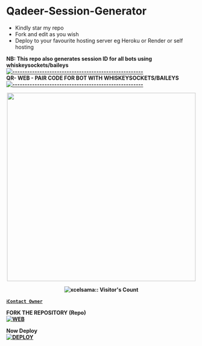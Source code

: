 # Qadeer-Session-Generator
- Kindly star my repo
- Fork and edit as you wish
- Deploy to your favourite hosting server eg Heroku or Render or self hosting

<strong>NB:<strong/> This repo also generates session ID for all bots using whiskeysockets/baileys
[![-----------------------------------------------------](https://raw.githubusercontent.com/andreasbm/readme/master/assets/lines/colored.png)](#table-of-contents)
<br/>QR- WEB - PAIR CODE FOR BOT WITH WHISKEYSOCKETS/BAILEYS
[![-----------------------------------------------------](https://raw.githubusercontent.com/andreasbm/readme/master/assets/lines/colored.png)](#table-of-contents)
<p align="center">
   <a href="https://github.com/Qadeer-bhai">
    <img src="https://qu.ax/NfJZk.jpg" width="500">
     
</a>
 <p align="center"><img src="https://profile-counter.glitch.me/{Qadeer-bhai}/count.svg" alt="xcelsama:: Visitor's Count" /></p>



[`ℹ️Contact Owner`](https://wa.me/923079749129)

FORK THE REPOSITORY (Repo) 
    <br>
<a href="https://github.com/Qadeer-bhai/SESSION-GENERATOR/fork"><img title="WEB" src="https://img.shields.io/badge/FORK SESSIOM GENERATOR-QR?color=black&style=for-the-badge&logo=stackshare"></a>

Now Deploy
    <br>
<a href='https://dashboard.heroku.com/new?template=https://github.com/Qadeer-bhai/SESSION-GENERATOR' target="_blank"><img alt='DEPLOY' src='https://img.shields.io/badge/-DEPLOY-black?style=for-the-badge&logo=heroku&logoColor=white'/>

